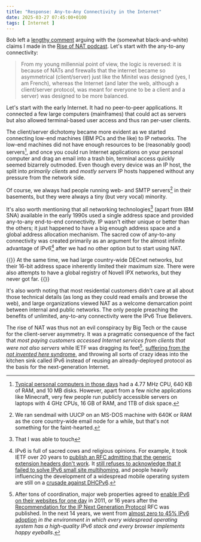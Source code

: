 ```yaml
---
title: "Response: Any-to-Any Connectivity in the Internet"
date: 2025-03-27 07:45:00+0100
tags: [ Internet ]
---
```

Bob left a [lengthy comment](https://blog.ipspace.net/2025/03/rise-of-nat/#2571) arguing with the (somewhat black-and-white) claims I made in the [Rise of NAT podcast](/2025/03/rise-of-nat/). Let's start with the any-to-any connectivity:

> From my young millennial point of view, the logic is reversed: it is because of NATs and firewalls that the internet became so asymmetrical (client/server) just like the Minitel was designed (yes, I am French), whereas the Internet (and later the web, although a client/server protocol, was meant for everyone to be a client and a server) was designed to be more balanced.

Let's start with the early Internet. It had no peer-to-peer applications. It connected a few large computers (mainframes) that could act as servers but also allowed terminal-based user access and thus ran per-user clients.
<!--more-->
The client/server dichotomy became more evident as we started connecting low-end machines (IBM PCs and the like) to IP networks. The low-end machines did not have enough resources to be (reasonably good) servers[^IBMAT], and once you could run Internet applications on your personal computer and drag an email into a trash bin, terminal access quickly seemed bizarrely outmoded. Even though every device was an IP host, the split into *primarily clients* and *mostly servers* IP hosts happened without any pressure from the network side.

[^IBMAT]: [Typical personal computers in those days](https://en.wikipedia.org/wiki/IBM_Personal_Computer) had a 4.77 MHz CPU, 640 KB of RAM, and 10 MB disks. However, apart from a few niche applications like Minecraft, very few people run publicly accessible servers on laptops with 4 GHz CPUs, 16 GB of RAM, and 1TB of disk space.

Of course, we always had people running web- and SMTP servers[^SMD] in their basements, but they were always a tiny (but very vocal) minority.

[^SMD]: We ran sendmail with UUCP on an MS-DOS machine with 640K or RAM as the core country-wide email node for a while, but that's not something for the faint-hearted.

It's also worth mentioning that all networking technologies[^IWAT] (apart from IBM SNA) available in the early 1990s used a single address space and provided any-to-any end-to-end connectivity. IP wasn't either unique or better than the others; it just happened to have a big enough address space and a global address allocation mechanism. The sacred cow of any-to-any connectivity was created primarily as an argument for the almost infinite advantage of IPv6[^RO] after we had no other option but to start using NAT.

[^IWAT]: That I was able to touch

[^RO]: IPv6 is full of sacred cows and religious opinions. For example, it took IETF over 20 years to [publish an RFC admitting that the generic extension headers don't work](https://www.rfc-editor.org/rfc/rfc9098.html). It [still refuses to acknowledge that it failed to solve IPv6 small site multihoming](https://blog.ipspace.net/2024/11/ipv6-multihoming-draft/), and people heavily influencing the development of a widespread mobile operating system are still on a [crusade against DHCPv6](https://blog.ipspace.net/2021/10/dhcpv6-matters/).

{{<long-quote>}}
At the same time, we had large country-wide DECnet networks, but their 16-bit address space inherently limited their maximum size. There were also attempts to have a global registry of Novell IPX networks, but they never got far.
{{</long-quote>}}

It's also worth noting that most residential customers didn't care at all about those technical details (as long as they could read emails and browse the web), and large organizations viewed NAT as a welcome demarcation point between internal and public networks. The only people preaching the benefits of unlimited, any-to-any connectivity were the IPv6 True Believers.

The rise of NAT was thus not an evil conspiracy by Big Tech or the cause for the client-server asymmetry. It was a pragmatic consequence of the fact that *most paying customers accessed Internet services from clients that were not also servers* while IETF was dragging its feet[^v6D], [suffering from the *not invented here* syndrome](https://datatracker.ietf.org/doc/html/rfc1752#section-8.3), and throwing all sorts of crazy ideas into the kitchen sink called IPv6 instead of reusing an already-deployed protocol as the basis for the next-generation Internet.

[^v6D]: After tons of coordination, major web properties agreed to [enable IPv6 on their websites for one day](https://en.wikipedia.org/wiki/World_IPv6_Day_and_World_IPv6_Launch_Day) in 2011, or 16 years after the [Recommendation for the IP Next Generation Protocol](https://datatracker.ietf.org/doc/html/rfc1752) RFC was published. In the next 14 years, we went from [almost zero to 45% IPv6 adoption](https://www.google.com/intl/en/ipv6/statistics.html) *in the environment in which every widespread operating system has a high-quality IPv6 stack and every browser implements happy eyeballs*.